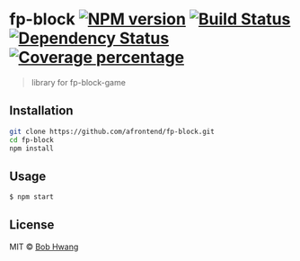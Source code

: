# fp-block [![NPM version][npm-image]][npm-url] [![Build Status][travis-image]][travis-url] [![Dependency Status][daviddm-image]][daviddm-url] [![Coverage percentage][coveralls-image]][coveralls-url]
> library for fp-block-game

## Installation

```sh
git clone https://github.com/afrontend/fp-block.git
cd fp-block
npm install
```

## Usage

```sh
$ npm start
```

## License

MIT © [Bob Hwang](https://agvim.wordpress.com)


[npm-image]: https://badge.fury.io/js/fp-block.svg
[npm-url]: https://npmjs.org/package/fp-block
[travis-image]: https://travis-ci.org/afrontend/fp-block.svg?branch=master
[travis-url]: https://travis-ci.org/afrontend/fp-block
[daviddm-image]: https://david-dm.org/afrontend/fp-block.svg?theme=shields.io
[daviddm-url]: https://david-dm.org/afrontend/fp-block
[coveralls-image]: https://coveralls.io/repos/afrontend/fp-block/badge.svg
[coveralls-url]: https://coveralls.io/r/afrontend/fp-block
